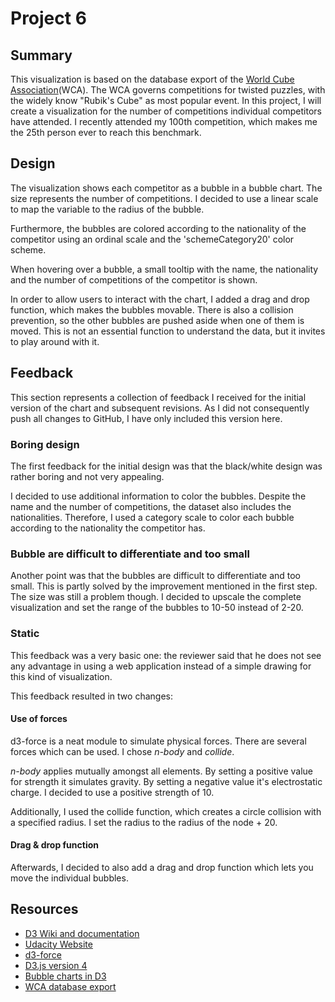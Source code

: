 # Project 6

## Summary
This visualization is based on the database export of the [World Cube Association](http://www.worldcubeassociation.org)(WCA). The WCA governs competitions for twisted puzzles, with the widely know "Rubik's Cube" as most popular event. In this project, I will create a visualization for the number of competitions individual competitors have attended. I recently attended my 100th competition, which makes me the 25th person ever to reach this benchmark.

## Design
The visualization shows each competitor as a bubble in a bubble chart. The size represents the number of competitions. I decided to use a linear scale to map the variable to the radius of the bubble.

Furthermore, the bubbles are colored according to the nationality of the competitor using an ordinal scale and the 'schemeCategory20' color scheme.

When hovering over a bubble, a small tooltip with the name, the nationality and the number of competitions of the competitor is shown.

In order to allow users to interact with the chart, I added a drag and drop function, which makes the bubbles movable. There is also a collision prevention, so the other bubbles are pushed aside when one of them is moved.
This is not an essential function to understand the data, but it invites to play around with it.

## Feedback
This section represents a collection of feedback I received for the initial version of the chart and subsequent revisions. As I did not consequently push all changes to GitHub, I have only included this version here.

### Boring design
The first feedback for the initial design was that the black/white design was rather boring and not very appealing.

I decided to use additional information to color the bubbles. Despite the name and the number of competitions, the dataset also includes the nationalities. Therefore, I used a category scale to color each bubble according to the nationality the competitor has.

### Bubble are difficult to differentiate and too small
Another point was that the bubbles are difficult to differentiate and too small. This is partly solved by the improvement mentioned in the first step. The size was still a problem though. I decided to upscale the complete visualization and set the range of the bubbles to 10-50 instead of 2-20.

### Static
This feedback was a very basic one: the reviewer said that he does not see any advantage in using a web application instead of a simple drawing for this kind of visualization.

This feedback resulted in two changes:
#### Use of forces
d3-force is a neat module to simulate physical forces. There are several forces which can be used. I chose *n-body* and *collide*.

*n-body* applies mutually amongst all elements. By setting a positive value for strength it simulates gravity. By setting a negative value it's electrostatic charge. I decided to use a positive strength of 10.

Additionally, I used the collide function, which creates a circle collision with a specified radius. I set the radius to the radius of the node + 20.

#### Drag & drop function
Afterwards, I decided to also add a drag and drop function which lets you move the individual bubbles.

## Resources
* [D3 Wiki and documentation](https://github.com/d3/d3/wiki)
* [Udacity Website](http://www.udacity.com)
* [d3-force](https://github.com/d3/d3-force)
* [D3.js version 4](https://anthonyskelton.com/2016/d3-js-version-4/)
* [Bubble charts in D3](https://jrue.github.io/coding/2014/exercises/basicbubblepackchart/)
* [WCA database export](https://www.worldcubeassociation.org/results/misc/export.html)
